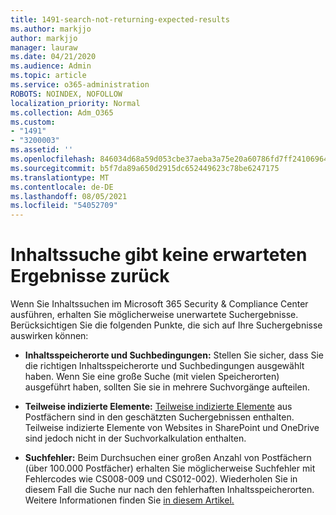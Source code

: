 ```yaml
---
title: 1491-search-not-returning-expected-results
ms.author: markjjo
author: markjjo
manager: lauraw
ms.date: 04/21/2020
ms.audience: Admin
ms.topic: article
ms.service: o365-administration
ROBOTS: NOINDEX, NOFOLLOW
localization_priority: Normal
ms.collection: Adm_O365
ms.custom:
- "1491"
- "3200003"
ms.assetid: ''
ms.openlocfilehash: 846034d68a59d053cbe37aeba3a75e20a60786fd7ff24106964229b1deb77608
ms.sourcegitcommit: b5f7da89a650d2915dc652449623c78be6247175
ms.translationtype: MT
ms.contentlocale: de-DE
ms.lasthandoff: 08/05/2021
ms.locfileid: "54052709"
---
```

# <a name="content-search-not-returning-expected-results"></a>Inhaltssuche gibt keine erwarteten Ergebnisse zurück

Wenn Sie Inhaltssuchen im Microsoft 365 Security & Compliance Center ausführen, erhalten Sie möglicherweise unerwartete Suchergebnisse. Berücksichtigen Sie die folgenden Punkte, die sich auf Ihre Suchergebnisse auswirken können:

- **Inhaltsspeicherorte und Suchbedingungen:** Stellen Sie sicher, dass Sie die richtigen Inhaltsspeicherorte und Suchbedingungen ausgewählt haben. Wenn Sie eine große Suche (mit vielen Speicherorten) ausgeführt haben, sollten Sie sie in mehrere Suchvorgänge aufteilen.

- **Teilweise indizierte Elemente:**  [Teilweise indizierte Elemente](https://docs.microsoft.com/microsoft-365/compliance/partially-indexed-items-in-content-search) aus Postfächern sind in den geschätzten Suchergebnissen enthalten. Teilweise indizierte Elemente von Websites in SharePoint und OneDrive sind jedoch nicht in der Suchvorkalkulation enthalten.

- **Suchfehler:** Beim Durchsuchen einer großen Anzahl von Postfächern (über 100.000 Postfächer) erhalten Sie möglicherweise Suchfehler mit Fehlercodes wie CS008-009 und CS012-002). Wiederholen Sie in diesem Fall die Suche nur nach den fehlerhaften Inhaltsspeicherorten. Weitere Informationen finden Sie [in diesem Artikel.](https://docs.microsoft.com/microsoft-365/compliance/retry-failed-content-search)
